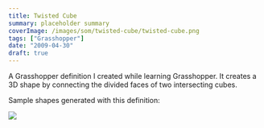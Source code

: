 ```yaml
---
title: Twisted Cube
summary: placeholder summary
coverImage: /images/som/twisted-cube/twisted-cube.png
tags: ["Grasshopper"]
date: "2009-04-30"
draft: true
---
```


A Grasshopper definition I created while learning Grasshopper. It creates a 3D shape by connecting the divided faces of two intersecting cubes.

Sample shapes generated with this definition:

![](/images/som/twisted-cube/twisted-box.jpg)
